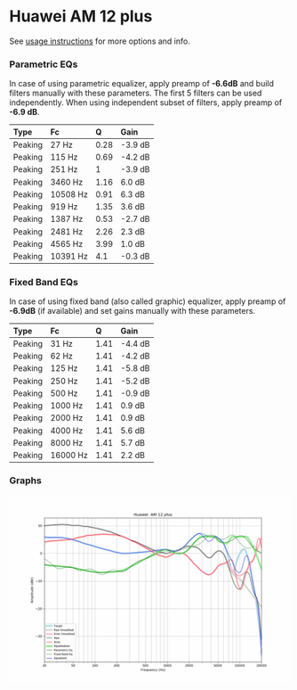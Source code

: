 # Huawei  AM 12 plus
See [usage instructions](https://github.com/jaakkopasanen/AutoEq#usage) for more options and info.

### Parametric EQs
In case of using parametric equalizer, apply preamp of **-6.6dB** and build filters manually
with these parameters. The first 5 filters can be used independently.
When using independent subset of filters, apply preamp of **-6.9 dB**.

| Type    | Fc       |    Q | Gain    |
|:--------|:---------|:-----|:--------|
| Peaking | 27 Hz    | 0.28 | -3.9 dB |
| Peaking | 115 Hz   | 0.69 | -4.2 dB |
| Peaking | 251 Hz   | 1    | -3.9 dB |
| Peaking | 3460 Hz  | 1.16 | 6.0 dB  |
| Peaking | 10508 Hz | 0.91 | 6.3 dB  |
| Peaking | 919 Hz   | 1.35 | 3.6 dB  |
| Peaking | 1387 Hz  | 0.53 | -2.7 dB |
| Peaking | 2481 Hz  | 2.26 | 2.3 dB  |
| Peaking | 4565 Hz  | 3.99 | 1.0 dB  |
| Peaking | 10391 Hz | 4.1  | -0.3 dB |

### Fixed Band EQs
In case of using fixed band (also called graphic) equalizer, apply preamp of **-6.9dB**
(if available) and set gains manually with these parameters.

| Type    | Fc       |    Q | Gain    |
|:--------|:---------|:-----|:--------|
| Peaking | 31 Hz    | 1.41 | -4.4 dB |
| Peaking | 62 Hz    | 1.41 | -4.2 dB |
| Peaking | 125 Hz   | 1.41 | -5.8 dB |
| Peaking | 250 Hz   | 1.41 | -5.2 dB |
| Peaking | 500 Hz   | 1.41 | -0.9 dB |
| Peaking | 1000 Hz  | 1.41 | 0.9 dB  |
| Peaking | 2000 Hz  | 1.41 | 0.9 dB  |
| Peaking | 4000 Hz  | 1.41 | 5.6 dB  |
| Peaking | 8000 Hz  | 1.41 | 5.7 dB  |
| Peaking | 16000 Hz | 1.41 | 2.2 dB  |

### Graphs
![](./Huawei%20%20AM%2012%20plus.png)